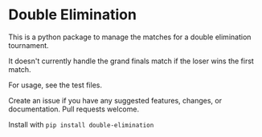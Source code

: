 # Double Elimination
This is a python package to manage the matches for a double elimination tournament.

It doesn't currently handle the grand finals match if the loser wins the first match.

For usage, see the test files.

Create an issue if you have any suggested features, changes, or documentation. Pull requests welcome.

Install with `pip install double-elimination`
